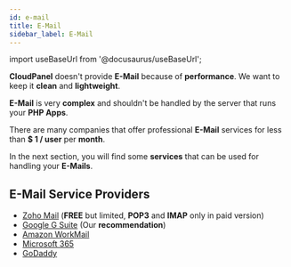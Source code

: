 ```yaml
---
id: e-mail
title: E-Mail
sidebar_label: E-Mail
---
```


import useBaseUrl from '@docusaurus/useBaseUrl';


**CloudPanel** doesn't provide **E-Mail** because of **performance**. We want to keep it **clean** and **lightweight**.

**E-Mail** is very **complex** and shouldn't be handled by the server that runs your **PHP Apps**.

There are many companies that offer professional **E-Mail** services for less than **$ 1 / user** per **month**.

In the next section, you will find some **services** that can be used for handling your **E-Mails**.

## E-Mail Service Providers

- [Zoho Mail](https://www.zoho.com/mail/) (**FREE** but limited, **POP3** and **IMAP** only in paid version)
- [Google G Suite](https://gsuite.google.com/) (Our **recommendation**)
- [Amazon WorkMail](https://aws.amazon.com/workmail/)
- [Microsoft 365](https://www.microsoft.com/microsoft-365)
- [GoDaddy](https://www.godaddy.com/email/professional-business-email)

